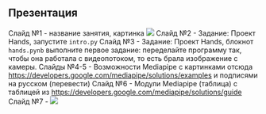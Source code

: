 ## Презентация
Слайд №1 - название занятия, картинка ![](https://developers.google.com/static/mediapipe/images/solutions/examples/hand_gesture_480.png)
Слайд №2 - Задание: Проект Hands, запустите `intro.py`
Слайд №3 - Задание: Проект Hands, блокнот `hands.pynb` выполните первое задание: переделайте программу так, чтобы она работала с видеопотоком, то есть брала изображение с камеры.
Слайды №4-5 - Возможности Mediapipe c картинками отсюда https://developers.google.com/mediapipe/solutions/examples и подписями на русском (перевести)
Слайд №6 - Модули Mediapipe (таблица) с таблицей из https://developers.google.com/mediapipe/solutions/guide
Слайд №7 - ![](https://github.com/vv73/HandsMediapipe/raw/master/_common_res/unrecognized.png)
